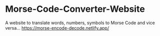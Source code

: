 # Morse-Code-Converter-Website
A website to translate words, numbers, symbols to Morse Code and vice versa...
https://morse-encode-decode.netlify.app/
